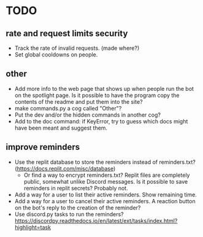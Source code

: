 # TODO

## rate and request limits security
* Track the rate of invalid requests. (made where?)
* Set global cooldowns on people.

## other
* Add more info to the web page that shows up when people run the bot on the spotlight page. Is it possible to have the program copy the contents of the readme and put them into the site?
* make commands.py a cog called "Other"?
* Put the dev and/or the hidden commands in another cog?
* Add to the doc command: if KeyError, try to guess which docs might have been meant and suggest them.

## improve reminders
* Use the replit database to store the reminders instead of reminders.txt? (https://docs.replit.com/misc/database)
  * Or find a way to encrypt reminders.txt? Replit files are completely public, somewhat unlike Discord messages. Is it possible to save reminders in replit secrets? Probably not.
* Add a way for a user to list their active reminders. Show remaining time.
* Add a way for a user to cancel their active reminders. A reaction button on the bot's reply to the creation of the reminder?
* Use discord.py tasks to run the reminders? https://discordpy.readthedocs.io/en/latest/ext/tasks/index.html?highlight=task
